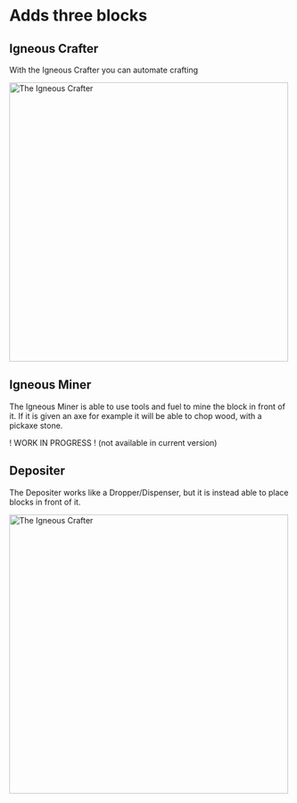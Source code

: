 # Adds three blocks

## Igneous Crafter
With the Igneous Crafter you can automate crafting

<img src="https://cdn-raw.modrinth.com/data/i4mUEhXw/images/0b0852b4527c87c640174228bde22565c32e87c8.png" alt="The Igneous Crafter" width="500"/>


## Igneous Miner
The Igneous Miner is able to use tools and fuel to mine the block in front of it. If it is given an axe for example it will be able to chop wood, with a pickaxe stone.

! WORK IN PROGRESS ! (not available in current version)


## Depositer
The Depositer works like a Dropper/Dispenser, but it is instead able to place blocks in front of it.

<img src="https://cdn-raw.modrinth.com/data/i4mUEhXw/images/f44f38b123bb7fe75195511ca98c948fc0154dd2.png" alt="The Igneous Crafter" width="500"/>
